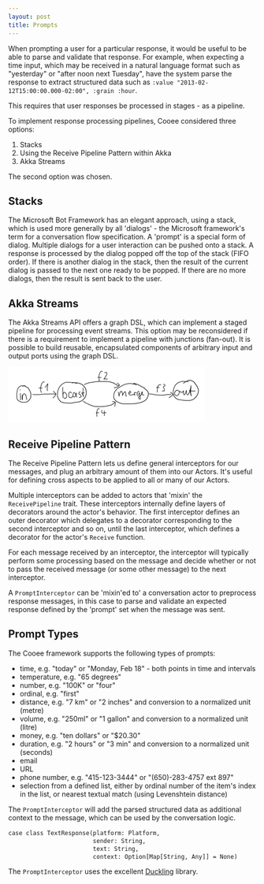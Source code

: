 ```yaml
---
layout: post
title: Prompts
---
```


When prompting a user for a particular response, it would be useful to be able
to parse and validate that response. For example, when expecting a time input,
which may be received in a natural language format such as "yesterday" or
"after noon next Tuesday", have the system parse the response to extract
structured data such as `:value "2013-02-12T15:00:00.000-02:00", :grain :hour`.

This requires that user responses be processed in stages - as a pipeline.

To implement response processing pipelines, Cooee considered three options:

1. Stacks
2. Using the Receive Pipeline Pattern within Akka
3. Akka Streams

The second option was chosen.

## Stacks

The Microsoft Bot Framework has an elegant approach, using a stack, which is
used more generally by all 'dialogs' - the Microsoft framework's term for a
conversation flow specification. A 'prompt' is a special form of dialog.
Multiple dialogs for a user interaction can be pushed onto a stack. A response
is processed by the dialog popped off the top of the stack (FIFO order). If
there is another dialog in the stack, then the result of the current dialog
is passed to the next one ready to be popped. If there are no more dialogs,
then the result is sent back to the user.

## Akka Streams

The Akka Streams API offers a graph DSL, which can implement a staged pipeline
for processing event streams. This option may be reconsidered if there is a
requirement to implement a pipeline with junctions (fan-out). It is possible
to build reusable, encapsulated components of arbitrary input and output ports
using the graph DSL.

![Simple graph example](/public/simple-graph-example1.png)

## Receive Pipeline Pattern

The Receive Pipeline Pattern lets us define general interceptors for our
messages, and plug an arbitrary amount of them into our Actors. It's useful
for defining cross aspects to be applied to all or many of our Actors.

Multiple interceptors can be added to actors that 'mixin' the `ReceivePipeline`
trait. These interceptors internally define layers of decorators around the
actor's behavior. The first interceptor defines an outer decorator which
delegates to a decorator corresponding to the second interceptor and so on,
until the last interceptor, which defines a decorator for the actor's `Receive`
function.

For each message received by an interceptor, the interceptor will typically
perform some processing based on the message and decide whether or not to pass
the received message (or some other message) to the next interceptor.

A `PromptInterceptor` can be 'mixin'ed to' a conversation actor to preprocess
response messages, in this case to parse and validate an expected response
defined by the 'prompt' set when the message was sent.

## Prompt Types

The Cooee framework supports the following types of prompts:

* time, e.g. "today" or "Monday, Feb 18" - both points in time and intervals
* temperature, e.g. "65 degrees"
* number, e.g. "100K" or "four"
* ordinal, e.g. "first"
* distance, e.g. "7 km" or "2 inches" and conversion to a normalized unit (metre)
* volume, e.g. "250ml" or "1 gallon" and conversion to a normalized unit (litre)
* money, e.g. "ten dollars" or "$20.30"
* duration, e.g. "2 hours" or "3 min" and conversion to a normalized unit (seconds)
* email
* URL
* phone number, e.g. "415-123-3444" or "(650)-283-4757 ext 897"
* selection from a defined list, either by ordinal number of the item's index in the list, or nearest textual match (using Levenshtein distance)

The `PromptInterceptor` will add the parsed structured data as additional
context to the message, which can be used by the conversation logic.

    case class TextResponse(platform: Platform,
                            sender: String,
                            text: String,
                            context: Option[Map[String, Any]] = None)

The `PromptInterceptor` uses the excellent [Duckling](https://duckling.wit.ai)
library.
